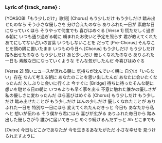 <h3>Lyric of {track_name} :</h3><p>[YOASOBI「もう少しだけ」歌詞]
[Chorus]
もう少しだけ もう少しだけ
踏み出せたのなら
そう小さな優しさを
分け合えたのなら
ありふれた一日が
素敵な日になっていくほら
そうやって何度でも
喜びはめぐる
[Verse 1]
慌ただしく過ぎる朝に
いつも通り過ぎる朝に
頼まれたお使いと予定を照らす
君が教えてくれた
あてにしてない占いの言葉
いつもしないことを だって
[Pre-Chorus]
そんなことを頭の隅に置いたまま
いつもの今日へ
[Chorus]
もう少しだけ もう少しだけ
踏み出せたのなら
もう少しだけ あと少しだけ
優しくなれたのなら
ありふれた一日も
素敵な日になっていくような
そんな気がしたんだ
今喜びはめぐる</p><p>[Verse 2]
暗いニュースが流れる朝に
気持ちが沈んでいく朝に
自分は「いらない」存在
なんて考える朝に
あなたのことを思い出したんだ
あなたに会いたくなったんだ
久しぶりに会いに行くよ
今すぐに
[Bridge]
待ちに待ったそんな朝に
想いを馳せる日の朝に
いつもよりも早く家を出る
不意に触れた誰かの優しさが
私の優しさに変わったんだ
ほら喜びはめぐる
[Chorus]
もう少しだけ もう少しだけ
踏み出せたことが
もう少しだけ ほんの少しだけ
優しくなれたことが
ありふれた一日を
特別な一日にほら
変えてくれたんだきっと 今日も
あなたから私へと 想いが伝わる
そう僕から君にほら 喜びが広がる
ありふれた毎日から
踏み出した優しさが今
誰かに届いてきっと
めぐり続けるんだずっと
Ah どこまでも</p><p>[Outro]
今日もどこかであなたが
今を生きるあなたがただ
小さな幸せを
見つけられますように</p>